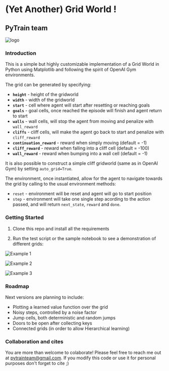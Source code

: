 [//]: # (Image References)

[logo]: https://github.com/pytrainai/gridworld/blob/master/assets/logo.png
[example1]: https://github.com/pytrainai/gridworld/blob/master/figures/example_1.png "Grid for example 1"
[example2]: https://github.com/pytrainai/gridworld/blob/master/figures/example_2.png "Grid for example 2"
[example3]: https://github.com/pytrainai/gridworld/blob/master/figures/example_3.png "Grid for example 3"

# (Yet Another) Grid World !

## PyTrain team

![logo]

### Introduction

This is a simple but highly customizable implementation of a Grid World in Python using Matplotlib and following the spirit of OpenAI Gym environments.


The grid can be generated by specifying:
- **`height`** - height of the gridworld
- **`width`** - width of the gridworld
- **`start`** - cell where agent will start after resetting or reaching goals
- **`goals`** - goal cells, once reached the episode will finish and agent return to start
- **`walls`** - wall cells, will stop the agent from moving and penalize with `wall_reward`
- **`cliffs`** - cliff cells, will make the agent go back to start and penalize with `cliff_reward`
- **`continuation_reward`** - reward when simply moving (default = -1)
- **`cliff_reward`** - reward when falling into a cliff cell (default = -100)
- **`wall_reward`** - reward when bumping into a wall cell (default = -1)

It is also possible to construct a simple cliff gridworld (same as in OpenAI Gym) by setting `auto_grid=True`.

The environment, once instantiated, allow for the agent to navigate towards the grid by calling to the usual environment methods:

- `reset` - environment will be reset and agent will go to start position
- `step` - environment will take one single step acording to the action passed, and will return `next_state`, `reward` and `done`.

### Getting Started

1. Clone this repo and install all the requirements 

2. Run the test script or the sample notebook to see a demonstration of different grids:

![Example 1][example1]

![Example 2][example2]

![Example 3][example3]


### Roadmap

Next versions are planning to include:

 - Plotting a learned value function over the grid
 - Noisy steps, controlled by a noise factor
 - Jump cells, both deterministic and random jumps
 - Doors to be open after collecting keys
 - Connected grids (in order to allow Hierarchical learning)


### Collaboration and cites

You are more than welcome to colaborate! Please feel free to reach me out at pytrainteam@gmail.com. If you modify this code or use it for personal purposes don't forget to cite ;)